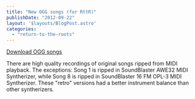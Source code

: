 ```yaml
---
title: "New OGG songs (for RttR)"
publishDate: "2012-09-22"
layout: '$layouts/BlogPost.astro'
categories: 
  - "return-to-the-roots"
---
```


[Download OGG songs](/wp-content/uploads/2012/09/SOUNDDAT.zip)

There are high quality recordings of original songs ripped from MIDI playback. The exceptions: Song 1 is ripped in SoundBlaster AWE32 MIDI Syntherizer, while Song 8 is ripped in SoundBlaster 16 FM OPL-3 MIDI Syntherizer. These "retro" versions had a better instrument balance than other syntherizers.
